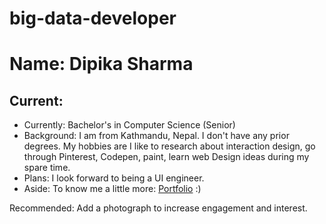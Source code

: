 # big-data-developer
# Name: Dipika Sharma
## Current: 
- Currently: Bachelor's in Computer Science (Senior) 
- Background: I am from Kathmandu, Nepal. I don't have any prior degrees. My hobbies are I like to research about interaction design, go through Pinterest, Codepen, paint, learn web Design ideas during my spare time.
- Plans: I look forward to being a UI engineer.
- Aside: To know me a little more: [Portfolio](https://www.dipikaxsharma.biz/)  :) 

Recommended: Add a photograph to increase engagement and interest. 
 

